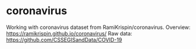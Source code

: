 # coronavirus
Working with coronavirus dataset from RamiKrispin/coronavirus. 
Overview: https://ramikrispin.github.io/coronavirus/
Raw data: https://github.com/CSSEGISandData/COVID-19

